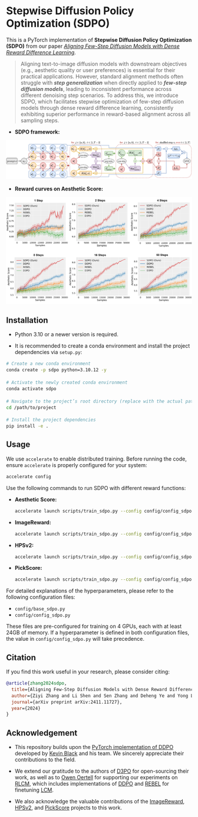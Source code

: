 # Stepwise Diffusion Policy Optimization (SDPO)

This is a PyTorch implementation of **Stepwise Diffusion Policy Optimization (SDPO)** from our paper [*Aligning Few-Step Diffusion Models with Dense Reward Difference Learning*](https://arxiv.org/abs/2411.11727).

> Aligning text-to-image diffusion models with downstream objectives (e.g., aesthetic quality or user preferences) is essential for their practical applications. However, standard alignment methods often struggle with ***step generalization*** when directly applied to ***few-step diffusion models***, leading to inconsistent performance across different denoising step scenarios. To address this, we introduce SDPO, which facilitates stepwise optimization of few-step diffusion models through dense reward difference learning, consistently exhibiting superior performance in reward-based alignment across all sampling steps.
>

- **SDPO framework:**

![SDPO](./figures/SDPO.png)

- **Reward curves on Aesthetic Score:**

![reward_curves](./figures/reward_curves.png)

## Installation

- Python 3.10 or a newer version is required. 

- It is recommended to create a conda environment and install the project dependencies via `setup.py`:

```bash
# Create a new conda environment
conda create -p sdpo python=3.10.12 -y

# Activate the newly created conda environment
conda activate sdpo

# Navigate to the project’s root directory (replace with the actual path)
cd /path/to/project

# Install the project dependencies
pip install -e .
```

## Usage

We use `accelerate` to enable distributed training. Before running the code, ensure `accelerate` is properly configured for your system:

```bash
accelerate config
```

Use the following commands to run SDPO with different reward functions:

- **Aesthetic Score:**

    ```bash
    accelerate launch scripts/train_sdpo.py --config config/config_sdpo.py:aesthetic
    ```

- **ImageReward:**

    ```bash
    accelerate launch scripts/train_sdpo.py --config config/config_sdpo.py:imagereward
    ```

- **HPSv2:**

    ```bash
    accelerate launch scripts/train_sdpo.py --config config/config_sdpo.py:hpsv2
    ```

- **PickScore:**

    ```bash
    accelerate launch scripts/train_sdpo.py --config config/config_sdpo.py:pickscore
    ```

For detailed explanations of the hyperparameters, please refer to the following configuration files:
- `config/base_sdpo.py`
- `config/config_sdpo.py`

These files are pre-configured for training on 4 GPUs, each with at least 24GB of memory. If a hyperparameter is defined in both configuration files, the value in `config/config_sdpo.py` will take precedence.

## Citation

If you find this work useful in your research, please consider citing:

```bibtex
@article{zhang2024sdpo,
  title={Aligning Few-Step Diffusion Models with Dense Reward Difference Learning},
  author={Ziyi Zhang and Li Shen and Sen Zhang and Deheng Ye and Yong Luo and Miaojing Shi and Bo Du and Dacheng Tao},
  journal={arXiv preprint arXiv:2411.11727},
  year={2024}
}
```

## Acknowledgement

- This repository builds upon the [PyTorch implementation of DDPO](https://github.com/kvablack/ddpo-pytorch) developed by [Kevin Black](https://github.com/kvablack) and his team. We sincerely appreciate their contributions to the field.

- We extend our gratitude to the authors of [D3PO](https://github.com/yk7333/d3po) for open-sourcing their work, as well as to [Owen Oertell](https://github.com/Owen-Oertell) for supporting our experiments on [RLCM](https://github.com/Owen-Oertell/rlcm), which includes implementations of [DDPO](https://openreview.net/forum?id=YCWjhGrJFD) and [REBEL](https://arxiv.org/abs/2404.16767) for finetuning [LCM](https://huggingface.co/SimianLuo/LCM_Dreamshaper_v7).

- We also acknowledge the valuable contributions of the [ImageReward](https://github.com/THUDM/ImageReward), [HPSv2](https://github.com/tgxs002/HPSv2), and [PickScore](https://github.com/yuvalkirstain/PickScore) projects to this work.